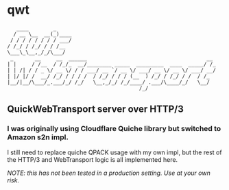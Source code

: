# qwt

```
   ____        _                                                    
  / __ \__  __(_)____                                               
 / / / / / / / / ___/                                               
/ /_/ / /_/ / / /__                                                 
\___\_\__,_/_/\___/                                                 
 _       __     __  ______                                       __ 
| |     / /__  / /_/_  __/________ _____  _________  ____  _____/ /_
| | /| / / _ \/ __ \/ / / ___/ __ `/ __ \/ ___/ __ \/ __ \/ ___/ __/
| |/ |/ /  __/ /_/ / / / /  / /_/ / / / (__  ) /_/ / /_/ / /  / /_  
|__/|__/\___/_.___/_/ /_/   \__,_/_/ /_/____/ .___/\____/_/   \__/  
                                           /_/                      
```

## QuickWebTransport server over HTTP/3

### I was originally using Cloudflare Quiche library but switched to Amazon s2n impl.
I still need to replace quiche QPACK usage with my own impl, but the rest of the HTTP/3 and WebTransport logic is all implemented here.

*NOTE: this has not been tested in a production setting. Use at your own risk.*
